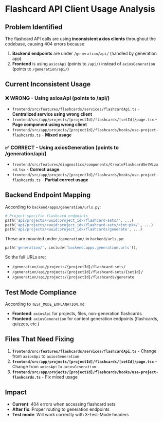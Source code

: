 # Flashcard API Client Usage Analysis

## Problem Identified

The flashcard API calls are using **inconsistent axios clients** throughout the codebase, causing 404 errors because:

1. **Backend endpoints** are under `/generation/api/` (handled by generation app)
2. **Frontend** is using `axiosApi` (points to `/api/`) instead of `axiosGeneration` (points to `/generation/api/`)

## Current Inconsistent Usage

### ❌ WRONG - Using axiosApi (points to /api/)
- `frontend/src/features/flashcards/services/flashcardApi.ts` - **Centralized service using wrong client**
- `frontend/src/app/projects/[projectId]/flashcards/[setId]/page.tsx` - **Page component using wrong client**
- `frontend/src/app/projects/[projectId]/flashcards/hooks/use-project-flashcards.ts` - **Mixed usage**

### ✅ CORRECT - Using axiosGeneration (points to /generation/api/)
- `frontend/src/features/diagnostics/components/CreateFlashcardSetWizard.tsx` - **Correct usage**
- `frontend/src/app/projects/[projectId]/flashcards/hooks/use-project-flashcards.ts` - **Partial correct usage**

## Backend Endpoint Mapping

According to `backend/apps/generation/urls.py`:
```python
# Project-specific flashcard endpoints
path('api/projects/<uuid:project_id>/flashcard-sets/', ...)
path('api/projects/<uuid:project_id>/flashcard-sets/<int:pk>/', ...)
path('api/projects/<uuid:project_id>/flashcards/generate', ...)
```

These are mounted under `/generation/` in `backend/urls.py`:
```python
path('generation/', include('backend.apps.generation.urls')),
```

So the full URLs are:
- `/generation/api/projects/{projectId}/flashcard-sets/`
- `/generation/api/projects/{projectId}/flashcard-sets/{setId}/`
- `/generation/api/projects/{projectId}/flashcards/generate`

## Test Mode Compliance

According to `TEST_MODE_EXPLANATION.md`:
- **Frontend**: `axiosApi` for projects, files, non-generation flashcards
- **Frontend**: `axiosGeneration` for content generation endpoints (flashcards, quizzes, etc.)

## Files That Need Fixing

1. **`frontend/src/features/flashcards/services/flashcardApi.ts`** - Change from `axiosApi` to `axiosGeneration`
2. **`frontend/src/app/projects/[projectId]/flashcards/[setId]/page.tsx`** - Change from `axiosApi` to `axiosGeneration`
3. **`frontend/src/app/projects/[projectId]/flashcards/hooks/use-project-flashcards.ts`** - Fix mixed usage

## Impact

- **Current**: 404 errors when accessing flashcard sets
- **After fix**: Proper routing to generation endpoints
- **Test mode**: Will work correctly with X-Test-Mode headers
